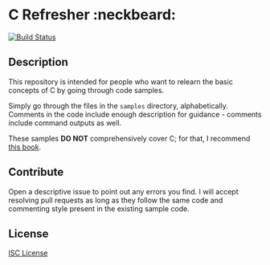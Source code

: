 # C Refresher :neckbeard:

[![Build Status](https://travis-ci.org/humzashah/c_refresher.svg?branch=master)][0]

## Description

This repository is intended for people who want to relearn the basic concepts of C by going through code samples.

Simply go through the files in the `samples` directory, alphabetically. Comments in the code include enough description for guidance - comments include command outputs as well.

These samples **DO NOT** comprehensively cover C; for that, I recommend [this book][5].

## Contribute

Open a descriptive issue to point out any errors you find. I will accept resolving pull requests as long as they follow the same code and commenting style present in the existing sample code.

## License

[ISC License][6]

[0]: https://travis-ci.org/humzashah/c_refresher
[1]: https://en.wikipedia.org/wiki/C_(programming_language)
[3]: https://ideone.com/
[4]: http://lmgtfy.com/?q=how+to+run+C+code
[5]: https://www.amazon.co.uk/Pointers-C-Kenneth-Reek/dp/0673999866
[6]: https://github.com/humzashah/c_refresher/blob/master/license.md

